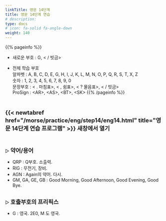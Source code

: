 ```yaml
---
linkTitle: 영문 14단계
title: 영문 14단계 연습
# description: 
type: docs
# icon: fa-solid fa-angle-down
weight: 140
---
```


{{% pageinfo %}}

* 새로운 부호 : G, < / 빗금>

* 전체 학습 부호<br>
알파벳 : A, B, C, D, E, G, H, I, J, K, L, M, N, O, P, Q, R, S, T, X, Z<br>
숫자 : 1, 2, 3, 4, 5, 6, 7, 8, 9, 0<br>
문장부호 : < . 마침표>, < , 쉼표>, < ? 물음표>, < / 빗금><br>
ProSign : &lt;AR&gt;, &lt;AS&gt;, &lt;BT&gt;, &lt;SK&gt;
{{% /pageinfo %}}

<br>

<b><span style="font-size:130%">{{< newtabref href="/morse/practice/eng/step14/eng14.html" title="영문 14단계 연습 프로그램" >}} 새창에서 열기</span></b>

<br>

▷ <b><span style="font-size:130%">약어/용어</span></b>
- QRP : Q부호. 소출력.
- RIG : 무전기, 장비.
- AGN : Again의 약어. 다시.
- GM, GA, GE, GB : Good Morning, Good Afternoon, Good Evening, Good Bye.
<br><br>

▷ <b><span style="font-size:130%">호출부호의 프리픽스</span></b>
- G : 영국. 2E0, M 도 영국.
